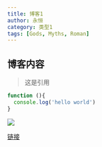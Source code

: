 ```yaml
---
title: 博客1
author: 永恒
category: 类型1
tags: [Gods, Myths, Roman]
---
```

## 博客内容

> 这是引用

```javascript
function (){
  console.log('hello world')
}
```

![](http://pic9.nipic.com/20100910/3367900_112341397604_2.jpg)

[链接](http://pic9.nipic.com/20100910/3367900_112341397604_2.jpg)
